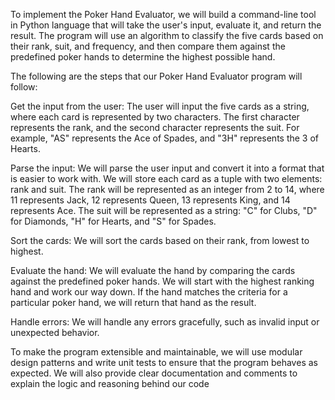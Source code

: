 To implement the Poker Hand Evaluator, we will build a command-line tool in Python language that will take the user's input, evaluate it, and return the result. The program will use an algorithm to classify the five cards based on their rank, suit, and frequency, and then compare them against the predefined poker hands to determine the highest possible hand.

The following are the steps that our Poker Hand Evaluator program will follow:

Get the input from the user: The user will input the five cards as a string, where each card is represented by two characters. The first character represents the rank, and the second character represents the suit. For example, "AS" represents the Ace of Spades, and "3H" represents the 3 of Hearts.

Parse the input: We will parse the user input and convert it into a format that is easier to work with. We will store each card as a tuple with two elements: rank and suit. The rank will be represented as an integer from 2 to 14, where 11 represents Jack, 12 represents Queen, 13 represents King, and 14 represents Ace. The suit will be represented as a string: "C" for Clubs, "D" for Diamonds, "H" for Hearts, and "S" for Spades.

Sort the cards: We will sort the cards based on their rank, from lowest to highest.

Evaluate the hand: We will evaluate the hand by comparing the cards against the predefined poker hands. We will start with the highest ranking hand and work our way down. If the hand matches the criteria for a particular poker hand, we will return that hand as the result.

Handle errors: We will handle any errors gracefully, such as invalid input or unexpected behavior.

To make the program extensible and maintainable, we will use modular design patterns and write unit tests to ensure that the program behaves as expected. We will also provide clear documentation and comments to explain the logic and reasoning behind our code
